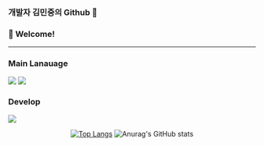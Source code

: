 ### 개발자 김민중의 Github 👋

<!-- info -->
### :wave: Welcome!



------
<!-- Language logo-->
### Main Lanauage
<img src="https://img.shields.io/badge/java-%23007396.svg?&style=for-the-badge&logo=java&logoColor=white" /> <img src="https://img.shields.io/badge/kotlin-%230095D5.svg?&style=for-the-badge&logo=kotlin&logoColor=white" />


### Develop
<img src="https://img.shields.io/badge/android-%233DDC84.svg?&style=for-the-badge&logo=android&logoColor=black" />

<div align="center">
  
<!-- most used language -->
[![Top Langs](https://github-readme-stats.vercel.app/api/top-langs/?username=delay-100&layout=compact)](https://github.com/delay-100/github-readme-stats) <!-- Github Status --> ![Anurag's GitHub stats](https://github-readme-stats.vercel.ㅇapp/api?username=delay-100&show_icons=true&theme=dracula)

</div
